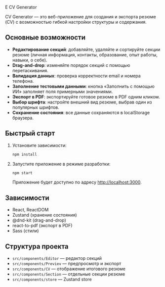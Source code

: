 E CV Generator

CV Generator — это веб-приложение для создания и экспорта резюме (CV) с возможностью гибкой настройки структуры и содержания.

## Основные возможности

- **Редактирование секций**: добавляйте, удаляйте и сортируйте секции резюме (личная информация, контакты, образование, опыт работы, навыки, о себе).
- **Drag-and-drop**: изменяйте порядок секций с помощью перетаскивания.
- **Валидация данных**: проверка корректности email и номера телефона.
- **Заполнение тестовыми данными**: кнопка «Заполнить с помощью ИИ» заполняет поля примерными значениями.
- **Экспорт в PDF**: экспортируйте готовое резюме в PDF одним кликом.
- **Выбор шрифта**: настройте внешний вид резюме, выбрав один из популярных шрифтов.
- **Сохранение состояния**: все данные сохраняются в localStorage браузера.

## Быстрый старт

1. Установите зависимости:
   ```bash
   npm install
   ```
2. Запустите приложение в режиме разработки:
   ```bash
   npm start
   ```
   Приложение будет доступно по адресу [http://localhost:3000](http://localhost:3000).

## Зависимости

- React, ReactDOM
- Zustand (хранение состояния)
- @dnd-kit (drag-and-drop)
- react-to-pdf (экспорт в PDF)
- Sass (стили)

## Структура проекта

- `src/components/Editor` — редактор секций
- `src/components/Previev` — предпросмотр и экспорт
- `src/components/CV` — отображение итогового резюме
- `src/components/Section` — отдельные секции резюме
- `src/components/store` — Zustand store
